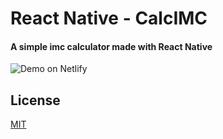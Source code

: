
<p align="center">

<h1>React Native  - CalcIMC</h1>

<h4> A simple imc calculator made with React Native </h4>



  <img alt="Demo on Netlify" src="img/t">
</p>


## License
[MIT](https://choosealicense.com/licenses/mit/)